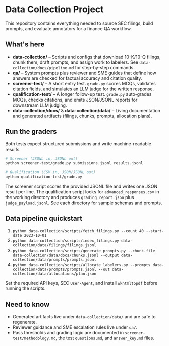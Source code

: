 # Data Collection Project

This repository contains everything needed to source SEC filings, build prompts, and evaluate annotators for a finance QA workflow.

## What's here
- **data-collection/** – Scripts and configs that download 10-K/10-Q filings, chunk them, draft prompts, and assign work to labelers. See `data-collection/docs/pipeline.md` for step-by-step commands.
- **qa/** – System prompts plus reviewer and SME guides that define how answers are checked for factual accuracy and citation quality.
- **screener-test/** – A short entry test. `grade.py` scores MCQs, validates citation fields, and simulates an LLM judge for the written response.
- **qualification-test/** – A longer follow-up test. `grade.py` auto-grades MCQs, checks citations, and emits JSON/JSONL reports for downstream LLM judging.
- **data-collection/docs/** & **data-collection/data/** – Living documentation and generated artifacts (filings, chunks, prompts, allocation plans).

## Run the graders
Both tests expect structured submissions and write machine-readable results.

```bash
# Screener (JSONL in, JSONL out)
python screener-test/grade.py submissions.jsonl results.jsonl

# Qualification (CSV in, JSON/JSONL out)
python qualification-test/grade.py
```

The screener script scores the provided JSONL file and writes one JSON result per line. The qualification script looks for `advanced_responses.csv` in the working directory and produces `grading_report.json` plus `judge_payload.jsonl`. See each directory for sample schemas and prompts.

## Data pipeline quickstart
1. `python data-collection/scripts/fetch_filings.py --count 40 --start-date 2023-10-01`
2. `python data-collection/scripts/index_filings.py data-collection/data/filings/filings.jsonl`
3. `python data-collection/scripts/generate_prompts.py --chunk-file data-collection/data/docs/chunks.jsonl --output data-collection/data/prompts/prompts.jsonl`
4. `python data-collection/scripts/allocate_labelers.py --prompts data-collection/data/prompts/prompts.jsonl --out data-collection/data/allocations/plan.json`

Set the required API keys, SEC `User-Agent`, and install `wkhtmltopdf` before running the scripts.

## Need to know
- Generated artifacts live under `data-collection/data/` and are safe to regenerate.
- Reviewer guidance and SME escalation rules live under `qa/`.
- Pass thresholds and grading logic are documented in `screener-test/methodology.md`, the test `questions.md`, and `answer_key.md` files.
